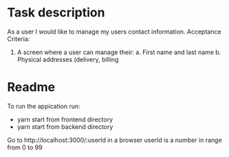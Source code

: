 # Task description
As a user I would like to manage my users contact information.
Acceptance Criteria:
  1. A screen where a user can manage their:
    a. First name and last name
    b. Physical addresses (delivery, billing


# Readme
To run the appication run:
  - yarn start from frontend directory
  - yarn start from backend directory

Go to http://localhost:3000/:userId in a browser
userId is a number in range from 0 to 99
